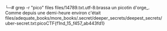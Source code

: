 └─# grep -r "pico" files
files/14789.txt.utf-8:brassa un picotin d'orge_. Comme depuis une demi-heure environ c'était
files/adequate_books/more_books/.secret/deeper_secrets/deepest_secrets/uber-secret.txt:picoCTF{f1nd_15_f457_ab443fd1}

